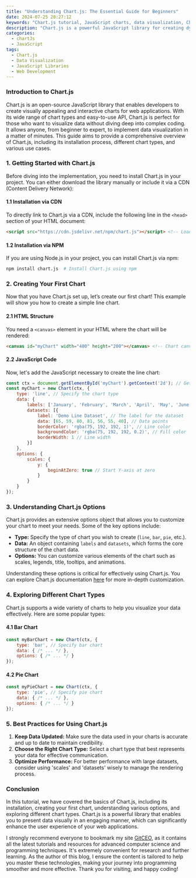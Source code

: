 ```yaml
---
title: "Understanding Chart.js: The Essential Guide for Beginners"
date: 2024-07-25 20:27:12
keywords: "Chart.js tutorial, JavaScript charts, data visualization, Chart.js examples, beginner guide Chart.js"
description: "Chart.js is a powerful JavaScript library for creating dynamic and interactive charts. In this guide, we will explore the fundamental features, installation process, and various types of charts you can create with Chart.js. You will learn how to implement Chart.js in your web applications efficiently. By the end of this tutorial, you will have a strong foundation and practical understanding of using Chart.js to visualize data effectively, making your projects more engaging and informative."
categories:
  - chartJs
  - JavaScript
tags:
  - Chart.js
  - Data Visualization
  - JavaScript Libraries
  - Web Development
---
```


### Introduction to Chart.js

Chart.js is an open-source JavaScript library that enables developers to create visually appealing and interactive charts for web applications. With its wide range of chart types and easy-to-use API, Chart.js is perfect for those who want to visualize data without diving deep into complex coding. It allows anyone, from beginner to expert, to implement data visualization in a matter of minutes. This guide aims to provide a comprehensive overview of Chart.js, including its installation process, different chart types, and various use cases.

<!-- more -->

### 1. Getting Started with Chart.js

Before diving into the implementation, you need to install Chart.js in your project. You can either download the library manually or include it via a CDN (Content Delivery Network):

#### 1.1 Installation via CDN

To directly link to Chart.js via a CDN, include the following line in the `<head>` section of your HTML document:

```html
<script src="https://cdn.jsdelivr.net/npm/chart.js"></script> <!-- Load Chart.js from CDN -->
```

#### 1.2 Installation via NPM

If you are using Node.js in your project, you can install Chart.js via npm:

```bash
npm install chart.js  # Install Chart.js using npm
```

### 2. Creating Your First Chart

Now that you have Chart.js set up, let’s create our first chart! This example will show you how to create a simple line chart.

#### 2.1 HTML Structure

You need a `<canvas>` element in your HTML where the chart will be rendered:

```html
<canvas id="myChart" width="400" height="200"></canvas> <!-- Chart canvas -->
```

#### 2.2 JavaScript Code

Now, let's add the JavaScript necessary to create the line chart:

```javascript
const ctx = document.getElementById('myChart').getContext('2d'); // Get the canvas context
const myChart = new Chart(ctx, {
    type: 'line', // Specify the chart type
    data: {
        labels: ['January', 'February', 'March', 'April', 'May', 'June', 'July'], // X-axis labels
        datasets: [{
            label: 'Demo Line Dataset', // The label for the dataset
            data: [65, 59, 80, 81, 56, 55, 40], // Data points
            borderColor: 'rgba(75, 192, 192, 1)', // Line color
            backgroundColor: 'rgba(75, 192, 192, 0.2)', // Fill color
            borderWidth: 1 // Line width
        }]
    },
    options: {
        scales: {
            y: {
                beginAtZero: true // Start Y-axis at zero
            }
        }
    }
});
```

### 3. Understanding Chart.js Options

Chart.js provides an extensive options object that allows you to customize your chart to meet your needs. Some of the key options include:

- **Type:** Specify the type of chart you wish to create (`line`, `bar`, `pie`, etc.).
- **Data:** An object containing `labels` and `datasets`, which forms the core structure of the chart data.
- **Options:** You can customize various elements of the chart such as scales, legends, title, tooltips, and animations.

Understanding these options is critical for effectively using Chart.js. You can explore Chart.js documentation [here](https://www.chartjs.org/docs/latest/) for more in-depth customization.

### 4. Exploring Different Chart Types

Chart.js supports a wide variety of charts to help you visualize your data effectively. Here are some popular types:

#### 4.1 Bar Chart

```javascript
const myBarChart = new Chart(ctx, {
    type: 'bar', // Specify bar chart
    data: { /* ... */ },
    options: { /* ... */ }
});
```

#### 4.2 Pie Chart

```javascript
const myPieChart = new Chart(ctx, {
    type: 'pie', // Specify pie chart
    data: { /* ... */ },
    options: { /* ... */ }
});
```

### 5. Best Practices for Using Chart.js

1. **Keep Data Updated:** Make sure the data used in your charts is accurate and up to date to maintain credibility.
2. **Choose the Right Chart Type:** Select a chart type that best represents your data for effective communication.
3. **Optimize Performance:** For better performance with large datasets, consider using 'scales' and 'datasets' wisely to manage the rendering process.

### Conclusion

In this tutorial, we have covered the basics of Chart.js, including its installation, creating your first chart, understanding various options, and exploring different chart types. Chart.js is a powerful library that enables you to present data visually in an engaging manner, which can significantly enhance the user experience of your web applications. 

I strongly recommend everyone to bookmark my site [GitCEO](https://gitceo.com), as it contains all the latest tutorials and resources for advanced computer science and programming techniques. It's extremely convenient for research and further learning. As the author of this blog, I ensure the content is tailored to help you master these technologies, making your journey into programming smoother and more effective. Thank you for visiting, and happy coding!